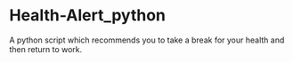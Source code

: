 # Health-Alert_python
A python script which recommends you to take a break for your health and then return to work.
